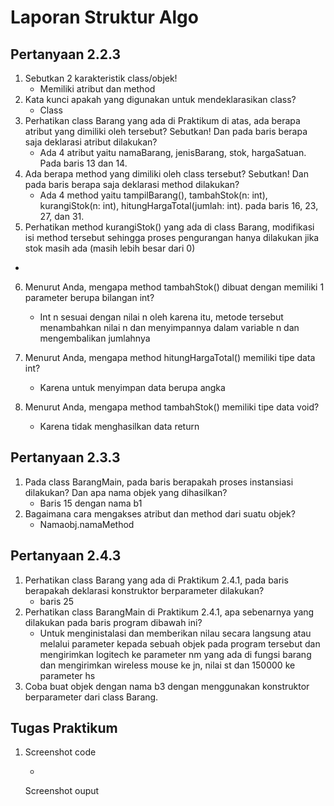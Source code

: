 # Laporan Struktur Algo
## Pertanyaan 2.2.3
1. Sebutkan 2 karakteristik class/objek!
    *  Memiliki atribut dan method
2. Kata kunci apakah yang digunakan untuk mendeklarasikan class?
    *  Class
3. Perhatikan class Barang yang ada di Praktikum di atas, ada berapa atribut yang dimiliki oleh tersebut? Sebutkan! Dan pada baris berapa saja deklarasi atribut dilakukan?
    * Ada 4 atribut yaitu namaBarang, jenisBarang, stok, hargaSatuan. Pada baris 13 dan 14.
4. Ada berapa method yang dimiliki oleh class tersebut? Sebutkan! Dan pada baris berapa saja deklarasi method dilakukan?
    * Ada 4 method yaitu tampilBarang(), tambahStok(n: int), kurangiStok(n: int),
hitungHargaTotal(jumlah: int). pada baris 16, 23, 27, dan 31.
5. Perhatikan method kurangiStok() yang ada di class Barang, modifikasi isi method tersebut sehingga proses pengurangan hanya dilakukan jika stok masih ada (masih lebih besar dari 0)
* 
6. Menurut Anda, mengapa method tambahStok() dibuat dengan memiliki 1 parameter berupa bilangan
int?
    * Int n sesuai dengan nilai n oleh karena itu, metode tersebut menambahkan nilai n dan
menyimpannya dalam variable n dan mengembalikan jumlahnya

7. Menurut Anda, mengapa method hitungHargaTotal() memiliki tipe data int?
    * Karena untuk menyimpan data berupa angka
8. Menurut Anda, mengapa method tambahStok() memiliki tipe data void?
    * Karena tidak menghasilkan data return

## Pertanyaan 2.3.3
1. Pada class BarangMain, pada baris berapakah proses instansiasi dilakukan? Dan apa nama objek yang dihasilkan? 
    * Baris 15 dengan nama b1
2. Bagaimana cara mengakses atribut dan method dari suatu objek?
    * Namaobj.namaMethod
## Pertanyaan 2.4.3
1. Perhatikan class Barang yang ada di Praktikum 2.4.1, pada baris berapakah deklarasi konstruktor berparameter dilakukan? 
    * baris 25
2. Perhatikan class BarangMain di Praktikum 2.4.1, apa sebenarnya yang dilakukan pada baris program dibawah ini? 
    * Untuk menginistalasi dan memberikan nilau secara langsung atau melalui parameter kepada sebuah objek pada program tersebut dan mengirimkan logitech ke parameter nm yang ada di fungsi barang dan mengirimkan wireless mouse ke jn, nilai st dan 150000 ke parameter hs 
3. Coba buat objek dengan nama b3 dengan menggunakan konstruktor berparameter dari class Barang.

## Tugas Praktikum
1. Screenshot code
    
    * 
    Screenshot ouput